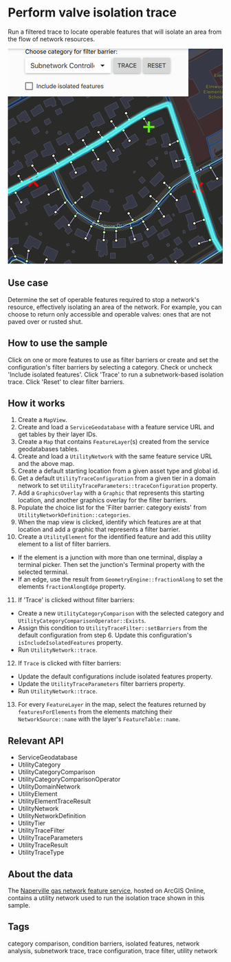 # Perform valve isolation trace

Run a filtered trace to locate operable features that will isolate an area from the flow of network resources.

![](screenshot.png)

## Use case

Determine the set of operable features required to stop a network's resource, effectively isolating an area of the network. For example, you can choose to return only accessible and operable valves: ones that are not paved over or rusted shut.

## How to use the sample

Click on one or more features to use as filter barriers or create and set the configuration's filter barriers by selecting a category. Check or uncheck 'Include isolated features'. Click 'Trace' to run a subnetwork-based isolation trace. Click 'Reset' to clear filter barriers.

## How it works

1. Create a `MapView`.
2. Create and load a `ServiceGeodatabase` with a feature service URL and get tables by their layer IDs.
3. Create a `Map` that contains `FeatureLayer`(s) created from the service geodatabases tables.
4. Create and load a `UtilityNetwork` with the same feature service URL and the above map.
5. Create a default starting location from a given asset type and global id.
6. Get a default `UtilityTraceConfiguration` from a given tier in a domain network to set `UtilityTraceParameters::traceConfiguration` property.
7. Add a `GraphicsOverlay` with a `Graphic` that represents this starting location, and another graphics overlay for the filter barriers.
8. Populate the choice list for the 'Filter barrier: category exists' from `UtilityNetworkDefinition::categories`.
9. When the map view is clicked, identify which features are at that location and add a graphic that represents a filter barrier.
10. Create a `UtilityElement` for the identified feature and add this utility element to a list of filter barriers.
   - If the element is a junction with more than one terminal, display a terminal picker. Then set the junction's Terminal property with the selected terminal.
   - If an edge, use the result from `GeometryEngine::fractionAlong` to set the elements `fractionAlongEdge` property.
11. If 'Trace' is clicked without filter barriers:
   - Create a new `UtilityCategoryComparison` with the selected category and `UtilityCategoryComparisonOperator::Exists`.
   - Assign this condition to `UtilityTraceFilter::setBarriers` from the default configuration from step 6. Update this configuration's `isIncludeIsolatedFeatures` property.
   - Run `UtilityNetwork::trace`.
12. If `Trace` is clicked with filter barriers:
   - Update the default configurations include isolated features property.
   - Update the `UtilityTraceParameters` filter barriers property.
   - Run `UtilityNetwork::trace`.
13.  For every `FeatureLayer` in the map, select the features returned by `featuresForElements` from the elements matching their `NetworkSource::name` with the layer's `FeatureTable::name`.

## Relevant API

* ServiceGeodatabase
* UtilityCategory
* UtilityCategoryComparison
* UtilityCategoryComparisonOperator
* UtilityDomainNetwork
* UtilityElement
* UtilityElementTraceResult
* UtilityNetwork
* UtilityNetworkDefinition
* UtilityTier
* UtilityTraceFilter
* UtilityTraceParameters
* UtilityTraceResult
* UtilityTraceType

## About the data

The [Naperville gas network feature service](https://sampleserver7.arcgisonline.com/arcgis/rest/services/UtilityNetwork/NapervilleGas/FeatureServer), hosted on ArcGIS Online, contains a utility network used to run the isolation trace shown in this sample.

## Tags

category comparison, condition barriers, isolated features, network analysis, subnetwork trace, trace configuration, trace filter, utility network

